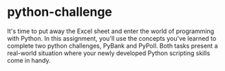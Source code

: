 # python-challenge

It's time to put away the Excel sheet and enter the world of programming with Python. In this assignment, you'll use the concepts you've learned to complete two python challenges, PyBank and PyPoll. Both tasks present a real-world situation where your newly developed Python scripting skills come in handy.